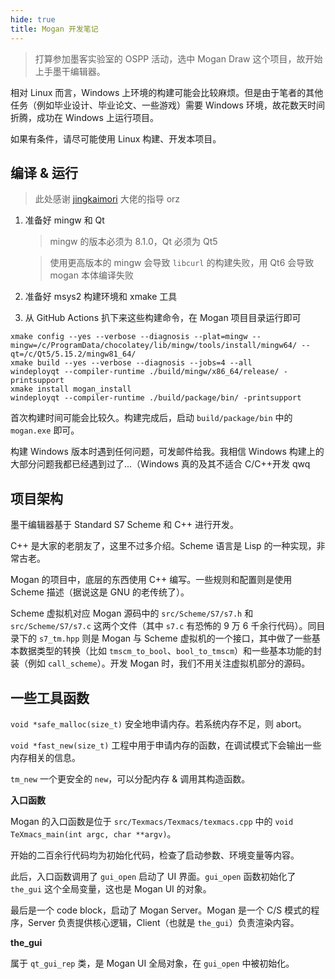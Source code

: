 ```yaml
---
hide: true
title: Mogan 开发笔记
---
```

> 打算参加墨客实验室的 OSPP 活动，选中 Mogan Draw 这个项目，故开始上手墨干编辑器。

相对 Linux 而言，Windows 上环境的构建可能会比较麻烦。但是由于笔者的其他任务（例如毕业设计、毕业论文、一些游戏）需要 Windows 环境，故花数天时间折腾，成功在 Windows 上运行项目。

如果有条件，请尽可能使用 Linux 构建、开发本项目。

## 编译 & 运行

> 此处感谢 [jingkaimori](https://github.com/jingkaimori) 大佬的指导 orz

1. 准备好 mingw 和 Qt

   > mingw 的版本必须为 8.1.0，Qt 必须为 Qt5
   >

   > 使用更高版本的 mingw 会导致 `libcurl` 的构建失败，用 Qt6 会导致 mogan 本体编译失败
   >
2. 准备好 msys2 构建环境和 xmake 工具
3. 从 GitHub Actions 扒下来这些构建命令，在 Mogan 项目目录运行即可

```
xmake config --yes --verbose --diagnosis --plat=mingw --mingw=/c/ProgramData/chocolatey/lib/mingw/tools/install/mingw64/ --qt=/c/Qt5/5.15.2/mingw81_64/
xmake build --yes --verbose --diagnosis --jobs=4 --all
windeployqt --compiler-runtime ./build/mingw/x86_64/release/ -printsupport
xmake install mogan_install
windeployqt --compiler-runtime ./build/package/bin/ -printsupport
```

首次构建时间可能会比较久。构建完成后，启动 `build/package/bin` 中的 `mogan.exe` 即可。

构建 Windows 版本时遇到任何问题，可发邮件给我。我相信 Windows 构建上的大部分问题我都已经遇到过了...（Windows 真的及其不适合 C/C++开发 qwq

## 项目架构

墨干编辑器基于 Standard S7 Scheme 和 C++ 进行开发。

C++ 是大家的老朋友了，这里不过多介绍。Scheme 语言是 Lisp 的一种实现，非常古老。

Mogan 的项目中，底层的东西使用 C++ 编写。一些规则和配置则是使用 Scheme 描述（据说这是 GNU 的老传统了）。

Scheme 虚拟机对应 Mogan 源码中的 `src/Scheme/S7/s7.h` 和 `src/Scheme/S7/s7.c` 这两个文件（其中 `s7.c` 有恐怖的 9 万 6 千余行代码）。同目录下的 `s7_tm.hpp` 则是 Mogan 与 Scheme 虚拟机的一个接口，其中做了一些基本数据类型的转换（比如 `tmscm_to_bool`、`bool_to_tmscm`）和一些基本功能的封装（例如 `call_scheme`）。开发 Mogan 时，我们不用关注虚拟机部分的源码。

## 一些工具函数

`void *safe_malloc(size_t)` 安全地申请内存。若系统内存不足，则 abort。

`void *fast_new(size_t)` 工程中用于申请内存的函数，在调试模式下会输出一些内存相关的信息。

`tm_new` 一个更安全的 `new`，可以分配内存 & 调用其构造函数。

**入口函数**

Mogan 的入口函数是位于 `src/Texmacs/Texmacs/texmacs.cpp` 中的 `void TeXmacs_main(int argc, char **argv)`。

开始的二百余行代码均为初始化代码，检查了启动参数、环境变量等内容。

此后，入口函数调用了 `gui_open` 启动了 UI 界面。`gui_open` 函数初始化了 `the_gui` 这个全局变量，这也是 Mogan UI 的对象。

最后是一个 code block，启动了 Mogan Server。Mogan 是一个 C/S 模式的程序，Server 负责提供核心逻辑，Client（也就是 `the_gui`）负责渲染内容。

**the_gui**

属于 `qt_gui_rep` 类，是 Mogan UI 全局对象，在 `gui_open` 中被初始化。
